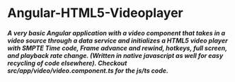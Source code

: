 # Angular-HTML5-Videoplayer

##### A very basic Angular application with a video component that takes in a video source through a data service and initializes a HTML5 video player with SMPTE Time code, Frame advance and rewind, hotkeys, full screen, and playback rate change. (Written in native javascript as well for easy recycling of code elsewhere). Checkout src/app/video/video.component.ts for the js/ts code.
